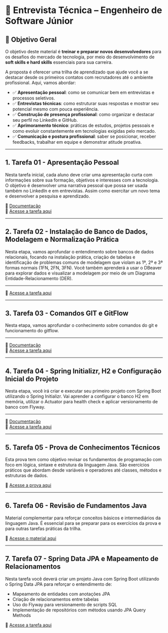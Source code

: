 # 📄 Entrevista Técnica – Engenheiro de Software Júnior

## 🎯 Objetivo Geral

O objetivo deste material é **treinar e preparar novos desenvolvedores** para os desafios do mercado de tecnologia, por meio do desenvolvimento de **soft skills e hard skills** essenciais para sua carreira.

A proposta é oferecer uma trilha de aprendizado que ajude você a se destacar desde os primeiros contatos com recrutadores até o ambiente profissional. Aqui, vamos abordar:

- ✅ **Apresentação pessoal**: como se comunicar bem em entrevistas e processos seletivos.
- ✅ **Entrevistas técnicas**: como estruturar suas respostas e mostrar seu potencial mesmo com pouca experiência.
- ✅ **Construção de presença profissional**: como organizar e destacar seu perfil no LinkedIn e GitHub.
- ✅ **Aprimoramento técnico**: práticas de estudos, projetos pessoais e como evoluir constantemente em tecnologias exigidas pelo mercado.
- ✅ **Comunicação e postura profissional**: saber se posicionar, receber feedbacks, trabalhar em equipe e demonstrar atitude proativa.

---

## 1. Tarefa 01 - Apresentação Pessoal

Nesta tarefa inicial, cada aluno deve criar uma apresentação curta com informações sobre sua formação, objetivos e interesses com a tecnologia. O objetivo é desenvolver uma narrativa pessoal que possa ser usada também no LinkedIn e em entrevistas. Assim como exercitar um novo tema e desenvolver a pesquisa e aprendizado.

📄 [Documentação](documentos/001_APRESENTACAO.md)  
📄 [Acesse a tarefa aqui](tarefas/001_TAREFA_APRESENTACAO.md)

---

## 2. Tarefa 02 - Instalação de Banco de Dados, Modelagem e Normalização Prática

Nesta etapa, vamos aprofundar o entendimento sobre bancos de dados relacionais, focando na instalação prática, criação de tabelas e identificação de problemas comuns de modelagem que violam as 1ª, 2ª e 3ª formas normais (1FN, 2FN, 3FN). Você também aprenderá a usar o DBeaver para explorar dados e visualizar a modelagem por meio de um Diagrama Entidade-Relacionamento (DER).

---

📄 [Acesse a tarefa aqui](tarefas/002_TAREFA_BANCO_DE_DADOS.md)

---

## 3. Tarefa 03 - Comandos GIT e GitFlow

Nesta etapa, vamos aprofundar o conhecimento sobre comandos do git e funcionamento do gitflow.

---

📄 [Documentação](documentos/002_GIT_FLOW.MD)  
📄 [Acesse a tarefa aqui](tarefas/003_TAREFA_GITFLOW.md)

---

## 4. Tarefa 04 - Spring Initializr, H2 e Configuração Inicial do Projeto

Nesta etapa, você irá criar e executar seu primeiro projeto com Spring Boot utilizando o Spring Initializr. Vai aprender a configurar o banco H2 em memória, utilizar o Actuator para health check e aplicar versionamento de banco com Flyway.

---

📄 [Documentação](https://github.com/fernandoericofilho/junior-dev-starter/blob/main/documentos/003_START_PROJECT.md)  
📄 [Acesse a tarefa aqui](https://github.com/fernandoericofilho/junior-dev-starter/blob/main/tarefas/004_TAREFA_SPRING_INITIALIZER.md)

---

## 5. Tarefa 05 - Prova de Conhecimentos Técnicos

Esta prova tem como objetivo revisar os fundamentos de programação com foco em lógica, sintaxe e estrutura da linguagem Java. São exercícios práticos que abordam desde variáveis e operadores até classes, métodos e estruturas de dados.

📄 [Acesse a prova aqui](https://github.com/fernandoericofilho/junior-dev-starter/blob/main/tarefas/005_PROVA_01.md)

---

## 6. Tarefa 06 - Revisão de Fundamentos Java

Material complementar para reforçar conceitos básicos e intermediários da linguagem Java. É essencial para se preparar para os exercícios da prova e para outras tarefas práticas da trilha.

📄 [Acesse o material aqui](https://github.com/fernandoericofilho/junior-dev-starter/blob/main/tarefas/006_REVISAO_JAVA_BASICO.md)

---

## 7. Tarefa 07 - Spring Data JPA e Mapeamento de Relacionamentos

Nesta tarefa você deverá criar um projeto Java com Spring Boot utilizando o Spring Data JPA para reforçar o entendimento de:

- Mapeamento de entidades com anotações JPA
- Criação de relacionamentos entre tabelas
- Uso do Flyway para versionamento de scripts SQL
- Implementação de repositórios com métodos usando JPA Query Methods

📄 [Acesse a tarefa aqui](https://github.com/fernandoericofilho/junior-dev-starter/blob/main/tarefas/007_SPRING_DATA_JPA.md)
